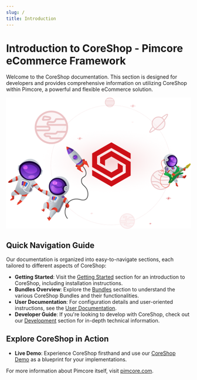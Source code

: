 ```yaml
---
slug: /
title: Introduction
---
```


# Introduction to CoreShop - Pimcore eCommerce Framework

Welcome to the CoreShop documentation. This section is designed for developers and provides comprehensive information on
utilizing CoreShop within Pimcore, a powerful and flexible eCommerce solution.

![illustration.png](..%2Fimg%2Fillustration.png)

## Quick Navigation Guide

Our documentation is organized into easy-to-navigate sections, each tailored to different aspects of CoreShop:

- **Getting Started**: Visit the [Getting Started](./01_Getting_Started/index.md) section for an introduction to
  CoreShop, including installation instructions.
- **Bundles Overview**: Explore the [Bundles](./03_Bundles/index.md) section to understand the various CoreShop Bundles
  and their functionalities.
- **User Documentation**: For configuration details and user-oriented instructions, see
  the [User Documentation](./02_User_Documentation/index.md).
- **Developer Guide**: If you're looking to develop with CoreShop, check out
  our [Development](./03_Development/index.md) section for in-depth technical information.

## Explore CoreShop in Action

- **Live Demo**: Experience CoreShop firsthand and use our [CoreShop Demo](https://demo4.coreshop.org) as a blueprint
  for your implementations.

For more information about Pimcore itself, visit [pimcore.com](https://pimcore.com).
